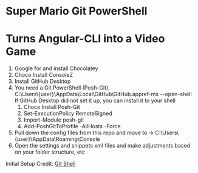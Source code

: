 # Super Mario Git PowerShell
# Turns Angular-CLI into a Video Game

<ol>
  <li>Google for and install Chocolatey</li>
  <li>Choco Install ConsoleZ</li>
  <li>Install GitHub Desktop</li>
  <li>
    You need a Git PowerShell (Posh-Git).<br />
    C:\Users\{user}\AppData\Local\GitHub\GitHub.appref-ms --open-shell<br />
    If GitHub Desktop did not set it up, you can install it to your shell
    <ol>
      <li>Choco Install Posh-Git</li>
      <li>Set-ExecutionPolicy RemoteSigned</li>
      <li>Import-Module posh-git</li>
      <li>Add-PoshGitToProfile -AllHosts -Force</li>
    </ol>
  </li>
  <li>Pull down the config files from this repo and move to -> C:\Users\{user}\AppData\Roaming\Console</li>
  <li>Open the settings and snippets xml files and make adjustments based on your folder structure, etc</li>
</ol>

Initial Setup Credit:
<a target="_blank" href="https://haacked.com/archive/2015/10/29/git-shell/">Git Shell</a>

